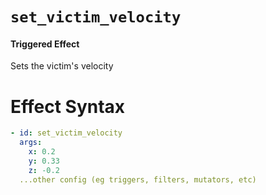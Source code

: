 # `set_victim_velocity`
#### Triggered Effect

Sets the victim's velocity

# Effect Syntax
```yaml
- id: set_victim_velocity
  args:
    x: 0.2
    y: 0.33
    z: -0.2
  ...other config (eg triggers, filters, mutators, etc)
```
